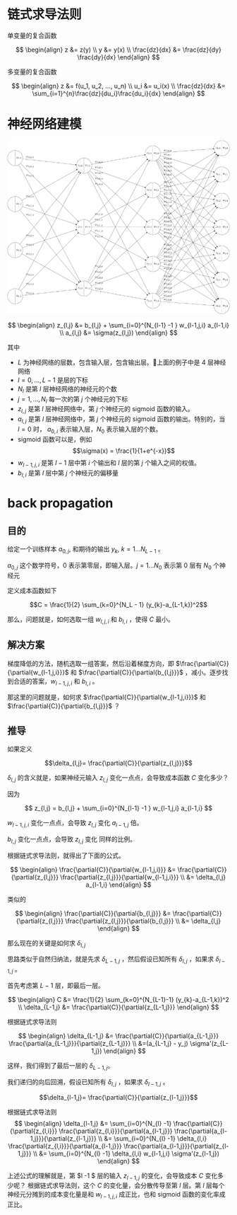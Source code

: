 # 链式求导法则

单变量的复合函数



$$
\begin{align}
z &= z(y) \\
y &= y(x) \\
\frac{dz}{dx} &= \frac{dz}{dy} \frac{dy}{dx}
\end{align}
$$

多变量的复合函数

$$
\begin{align}
z &= f(u_1, u_2, ..., u_n) \\
u_i &= u_i(x) \\
\frac{dz}{dx} &= \sum_{i=1}^{n}\frac{dz}{du_i}\frac{du_i}{dx}
\end{align}
$$



# 神经网络建模

![](./nueral-structure.png)

$$
\begin{align}
z_{l,j} &= b_{l,j} + \sum_{i=0}^{N_{l-1} -1 } w_{l-1,j,i} a_{l-1,i} \\
a_{l,j} &= \sigma(z_{l,j})
\end{align}
$$

其中

 - $L$ 为神经网络的层数，包含输入层，包含输出层。上面的例子中是 4 层神经网络
 - $l = 0,...,L-1$ 是层的下标
 - $N_{l}$ 是第 $l$ 层神经网络的神经元的个数
 - $j = 1, ..., N_{l}$ 每一次的第 $j$ 个神经元的下标
 - $z_{l,j}$ 是第 $l$ 层神经网络中，第 $j$ 个神经元的 sigmoid 函数的输入。
 - $a_{l,j}$ 是第 $l$ 层神经网络中，第 $j$ 个神经元的 sigmoid 函数的输出。特别的，当 $l=0$ 时， $a_{0,i}$ 表示输入层，$N_0$ 表示输入层的个数。
 - sigmoid 函数可以是，例如
    $$\sigma(x) = \frac{1}{1+e^{-x}}$$
 - $w_{l-1,j,i}$ 是第 $l-1$ 层中第 $i$ 个输出和 $l$ 层的第 $j$ 个输入之间的权值。
 - $b_{l,i}$ 是第 $l$ 层中第 $j$ 个神经元的偏移量


# back propagation

## 目的

给定一个训练样本 $a_{0,j}$, 和期待的输出 $y_{k}$, $k=1...N_{L-1}$ 。

$a_{0,j}$ 这个数学符号，$0$ 表示第零层，即输入层。$j =1...N_{0}$ 表示第 $0$ 层有 $N_{0}$ 个神经元

定义成本函数如下

$$C = \frac{1}{2} \sum_{k=0}^{N_L - 1} (y_{k}-a_{L-1,k})^2$$

那么，问题就是，如何选取一组 $w_{l,j,i}$ 和 $b_{l,i}$ ，使得 $C$ 最小。


## 解决方案


梯度降低的方法，随机选取一组答案，然后沿着梯度方向，即 $\frac{\partial{C}}{\partial{w_{l-1,j,i}}}$ 和 $\frac{\partial{C}}{\partial{b_{l,j}}}$ ，减小。逐步找到合适的答案，$w_{l-1,j,i}$ 和 $b_{l,i}$ 。

那这里的问题就是，如何求 $\frac{\partial{C}}{\partial{w_{l-1,j,i}}}$ 和 $\frac{\partial{C}}{\partial{b_{l,j}}}$ ？


## 推导




如果定义

$$\delta_{l,j}= \frac{\partial{C}}{\partial{z_{l,j}}}$$

$\delta_{l,j}$ 的含义就是，如果神经元输入 $z_{l,j}$ 变化一点点，会导致成本函数 $C$ 变化多少？

因为

$$ z_{l,j} = b_{l,j} + \sum_{i=0}^{N_{l-1} -1 } w_{l-1,j,i} a_{l-1,i} $$

$w_{l-1,j,i}$ 变化一点点，会导致 $z_{l,j}$ 变化 $a_{l-1,j}$ 倍。

$b_{l,j}$ 变化一点点，会导致 $z_{l,j}$ 变化 同样的比例。

根据链式求导法则，就得出了下面的公式。

$$
\begin{align}
\frac{\partial{C}}{\partial{w_{l-1,j,i}}}
   &= \frac{\partial{C}}{\partial{z_{l,j}}}
      \frac{\partial{z_{l,j}}}{\partial{w_{l-1,j,i}}} \\
   &= \delta_{l,j} a_{l-1,i}
\end{align}
$$


类似的

$$
\begin{align}  
\frac{\partial{C}}{\partial{b_{l,j}}}
&= \frac{\partial{C}}{\partial{z_{l,j}}}
   \frac{\partial{z_{l,j}}}{\partial{b_{l,j}}} \\
&= \delta_{l,j}
\end{align}
$$


那么现在的关键是如何求 $\delta_{l,j}$

思路类似于自然归纳法，就是先求 $\delta_{L-1,j}$ ，然后假设已知所有 $\delta_{l,j}$ ，如果求 $\delta_{l-1,j}$ 。

首先考虑第 $L - 1$ 层，即最后一层。

$$
\begin{align}  
C &= \frac{1}{2} \sum_{k=0}^{N_{L-1}-1} (y_{k}-a_{L-1,k})^2 \\
\delta_{L-1,j}
 &= \frac{\partial{C}}{\partial{z_{L-1,j}}}
\end{align}
$$


根据链式求导法则

$$
\begin{align}  
\delta_{L-1,j} &=
\frac{\partial{C}}{\partial{a_{L-1,j}}}
\frac{\partial{a_{L-1,j}}}{\partial{z_{L-1,j}}} \\
&=(a_{L-1,j} - y_j)
\sigma'(z_{L-1,j})
\end{align}
$$

这样，我们得到了最后一层的 $\delta_{L-1,j}$。


我们递归的向后回溯，假设已知所有 $\delta_{l,j}$ ，如果求 $\delta_{l-1,j}$ 。


$$\delta_{l-1,j}= \frac{\partial{C}}{\partial{z_{l-1,j}}}$$

根据链式求导法则
$$
\begin{align}
\delta_{l-1,j} &= \sum_{i=0}^{N_{l} -1}
                  \frac{\partial{C}}{\partial{z_{l,i}}}
                  \frac{\partial{z_{l,i}}}{\partial{a_{l-1,j}}}
                  \frac{\partial{a_{l-1,j}}}{\partial{z_{l-1,j}}} \\
              &= \sum_{i=0}^{N_{l} -1}
                  \delta_{l,i}
                  \frac{\partial{z_{l,i}}}{\partial{a_{l-1,j}}}
                  \frac{\partial{a_{l-1,j}}}{\partial{z_{l-1,j}}} \\
              &= \sum_{i=0}^{N_{l} -1}
                  \delta_{l,i}
                  w_{l-1,j,i}
                  \sigma'(z_{l-1,j})
\end{align}
$$

上述公式的理解就是，第 $l -1 $ 层的输入 $z_{l-1,j}$ 的变化，会导致成本 $C$ 变化多少呢？
根据链式求导法则，这个 $C$ 的变化量，会分散传导至第 $l$ 层。第 $l$ 层每个神经元分摊到的成本变化量是和 $w_{l-1,j,i}$ 成正比，也和 sigmoid 函数的变化率成正比。
